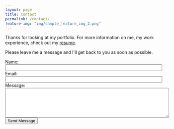 ```yaml
---
layout: page
title: Contact
permalink: /contact/
feature-img: "img/sample_feature_img_2.png"
---
```


Thanks for looking at my portfolio. For more information on me, my work experience, check out my [resume](https://github.com/PamBWillenz/resume). 

Please leave me a message and I'll get back to you as soon as possible.

<form action="https://getsimpleform.com/messages?form_api_token=_yourtoken_" method="post">
  <!-- the redirect_to is optional, the form will redirect to the referrer on submission -->
  <input type='hidden' name='redirect_to' value='http://bloc.github.io/portfolio-iro/thank-you/' />
  Name: <br>
  <input class="form-control" type='text' name='name' size='60'  ><br>
  Email: <br>
  <input class="form-control" type='email' name='email' size='60' ><br>
  Message: <br>
  <textarea class="form-control" name='message' rows='6' cols='63'></textarea><br>
   <input type='submit' value='Send Message' />
</form>
